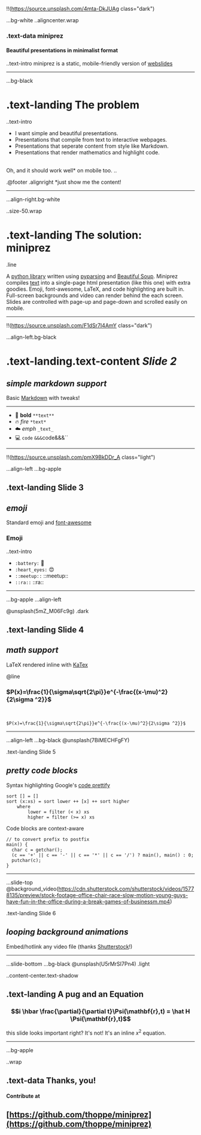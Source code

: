 !!(https://source.unsplash.com/4mta-DkJUAg class="dark")

...bg-white
..aligncenter.wrap

### .text-data **miniprez** 
#### Beautiful presentations in minimalist format

..text-intro miniprez is a static, mobile-friendly version of [webslides](https://github.com/jlantunez/webslides)

-----
...bg-black 

# .text-landing The problem

..text-intro
+ I want simple and beautiful presentations.
+ Presentations that compile from text to interactive webpages.
+ Presentations that seperate content from style like Markdown. 
+ Presentations that render mathematics and highlight code.

<br>
Oh, and it should work well* on mobile too.
..

.@footer
.alignright *just show me the content!

--------
...align-right.bg-white 

..size-50.wrap

# .text-landing The solution: <br> miniprez

.line

A [python library](https://github.com/thoppe/miniprez) written using
[pyparsing](http://pyparsing.wikispaces.com/) and
[Beautiful Soup](https://www.crummy.com/software/BeautifulSoup/bs4/doc/).
Miniprez compiles [text](tutorial.md) into a single-page html presentation
 (like this one) with extra goodies. Emoji, font-awesome, LaTeX, and code
 highlighting are built in. Full-screen backgrounds and video can render behind
 the each screen. Slides are controlled with page-up and page-down and scrolled
easily on mobile.

--------
!!(https://source.unsplash.com/F1dSr7I4AmY class="dark")

...align-left.bg-black

# .text-landing.text-content _Slide 2_

## _simple markdown support_
Basic [Markdown](https://daringfireball.net/projects/markdown/syntax) with tweaks!

<hr>

+ :muscle: **bold** `**text**`
+ :fire: *fire* `*text*`
+ :cloud: _emph_ `_text_`
+ :computer: `code` `&&&`code&&&``

-----
!!(https://source.unsplash.com/pmX9BkDDr_A class="light")

...align-left ...bg-apple


## .text-landing Slide 3

## _emoji_

Standard emoji and [font-awesome](http://fontawesome.io/)  

### Emoji
..text-intro
+ `:battery:` :battery:
+ `:heart_eyes:` :heart_eyes:
+ `::meetup::` ::meetup::
+ `::ra::` ::ra:: 

-----
...bg-apple ...align-left

@unsplash(5mZ_M06Fc9g) .dark

## .text-landing Slide 4
## _math support_
LaTeX rendered inline with [KaTex](https://github.com/Khan/KaTeX)  

@line

### $P(x)=\frac{1}{\sigma\sqrt{2\pi}}e^{-\frac{(x-\mu)^2}{2\sigma ^2}}$

<br>

`$P(x)=\frac{1}{\sigma\sqrt{2\pi}}e^{-\frac{(x-\mu)^2}{2\sigma ^2}}$`

-----
...align-left ...bg-black
@unsplash(7BiMECHFgFY)

.text-landing Slide 5
## _pretty code blocks_
Syntax highlighting Google's [code prettify](https://github.com/google/code-prettify)  

```
sort [] = []
sort (x:xs) = sort lower ++ [x] ++ sort higher
    where
        lower = filter (< x) xs
        higher = filter (>= x) xs
```
Code blocks are context-aware
```
// to convert prefix to postfix
main() {
  char c = getchar();
  (c == '+' || c == '-' || c == '*' || c == '/') ? main(), main() : 0;
  putchar(c);
} 
```

------
...slide-top
@background_video(https://cdn.shutterstock.com/shutterstock/videos/15778135/preview/stock-footage-office-chair-race-slow-motion-young-guys-have-fun-in-the-office-during-a-break-games-of-businessm.mp4)

.text-landing Slide 6
## _looping background animations_
Embed/hotlink any video file (thanks [Shutterstock](https://www.shutterstock.com/)!)

-----

...slide-bottom ...bg-black
@unsplash(U5rMrSI7Pn4) .light

..content-center.text-shadow 
## .text-landing **A pug and an Equation**
### $$i \hbar \frac{\partial}{\partial t}\Psi(\mathbf{r},t) = \hat H \Psi(\mathbf{r},t)$$
  
this slide looks important right? It's not! It's an inline $x^2$ equation.

------

...bg-apple

..wrap

## .text-data Thanks, you!
#### Contribute at
## [https://github.com/thoppe/miniprez](https://github.com/thoppe/miniprez)

